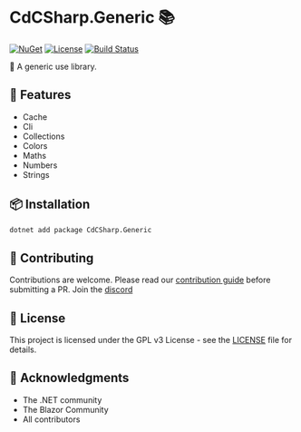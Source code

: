 # CdCSharp.Generic 📚

[![NuGet](https://img.shields.io/nuget/v/CdCSharp.Generic.svg)](https://www.nuget.org/packages/CdCSharp.Generic)
[![License](https://img.shields.io/github/license/smaicas/CdCSharp.Generic)](LICENSE)
[![Build Status](https://img.shields.io/github/actions/workflow/status/smaicas/CdCSharp.Generic/dotnet.yml?branch=<BRANCH>)](https://github.com/smaicas/CdCSharp.Generic/actions/workflows/dotnet.yml)

🚀 A generic use library.

## 🌟 Features

- Cache
- Cli
- Collections
- Colors
- Maths
- Numbers
- Strings

## 📦 Installation

```bash
dotnet add package CdCSharp.Generic
```

## 🤝 Contributing

Contributions are welcome. Please read our [contribution guide](https://github.com/smaicas/CdCSharp.Generic/blob/master/CONTRIBUTE.md) before submitting a PR.
Join the [discord](https://discord.gg/MpUfe7zD)

## 📄 License

This project is licensed under the GPL v3 License - see the [LICENSE](https://github.com/smaicas/CdCSharp.Generic/blob/master/LICENSE) file for details.

## 🙏 Acknowledgments

- The .NET community
- The Blazor Community
- All contributors
